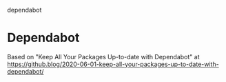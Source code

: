 dependabot
# Dependabot

Based on "Keep All Your Packages Up-to-date with Dependabot" at https://github.blog/2020-06-01-keep-all-your-packages-up-to-date-with-dependabot/
